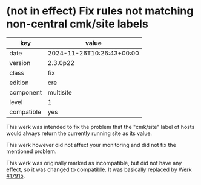 [//]: # (werk v2)
# (not in effect) Fix rules not matching non-central cmk/site labels

key        | value
---------- | ---
date       | 2024-11-26T10:26:43+00:00
version    | 2.3.0p22
class      | fix
edition    | cre
component  | multisite
level      | 1
compatible | yes

This werk was intended to fix the problem that the "cmk/site" label
of hosts would always return the currently running site as its value.

This werk however did not affect your monitoring and did not fix the
mentioned problem.

This werk was originally marked as incompatible, but did not have any
effect, so it was changed to compatible. It was basically replaced
by [Werk #17915](https://checkmk.com/werk/17915).